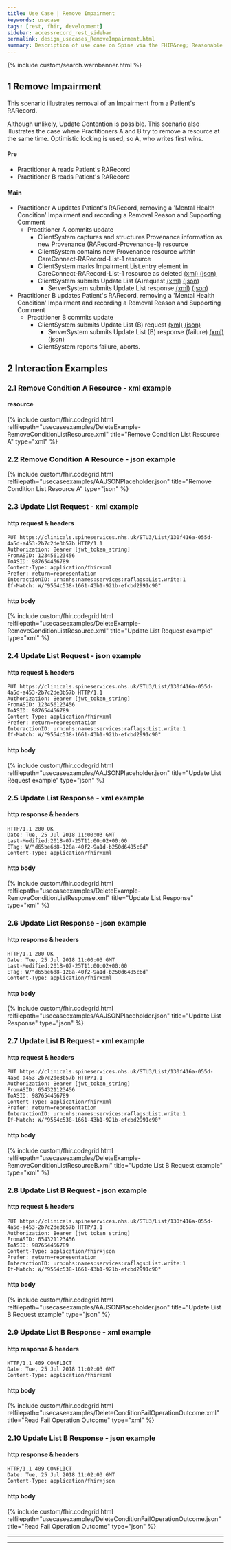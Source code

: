 ```yaml
---
title: Use Case | Remove Impairment
keywords: usecase
tags: [rest, fhir, development]
sidebar: accessrecord_rest_sidebar
permalink: design_usecases_RemoveImpairment.html
summary: Description of use case on Spine via the FHIR&reg; Reasonable Adjustments API
---
```

{% include custom/search.warnbanner.html %}

## 1 Remove Impairment ##

This scenario illustrates removal of an Impairment from a Patient's RARecord.  

Although unlikely, Update Contention is possible. This scenario also illustrates the case where Practitioners A and B try to remove a resource at the same time. Optimistic locking is used, so A, who writes first wins.

#### Pre ####
* Practitioner A reads Patient's RARecord
* Practitioner B reads Patient's RARecord

#### Main ####
* Practitioner A updates Patient's RARecord, removing a 'Mental Health Condition' Impairment and recording a Removal Reason and Supporting Comment
  * Practitioner A commits update
    * ClientSystem captures and structures Provenance information as new Provenance (RARecord-Provenance-1) resource
    * ClientSystem contains new Provenance resource within CareConnect-RARecord-List-1 resource
    * ClientSystem marks Impairment List.entry element in CareConnect-RARecord-List-1 resource as deleted [(xml)](design_usecases_RemoveImpairment.html#21-delete-condition-a-resource---xml-example) [(json)](design_usecases_RemoveImpairment.html#22-delete-condition-a-resource---json-example)
    * ClientSystem submits Update List (A)request [(xml)](design_usecases_RemoveImpairment.html#23-update-list-request---xml-example) [(json)](design_usecases_RemoveImpairment.html#24-update-list-request---json-example)
      * ServerSystem submits Update List response [(xml)](design_usecases_RemoveImpairment.html#25-update-list-response---xml-example) [(json)](design_usecases_RemoveImpairment.html#26-update-list-response---json-example)
* Practitioner B updates Patient's RARecord, removing a 'Mental Health Condition' Impairment and recording a Removal Reason and Supporting Comment
  * Practitioner B commits update
    * ClientSystem submits Update List (B) request [(xml)](design_usecases_RemoveImpairment.html#27-update-list-b-request---xml-example) [(json)](design_usecases_RemoveImpairment.html#28-update-list-b-request---json-example)
      * ServerSystem submits Update List (B) response (failure) [(xml)](design_usecases_RemoveImpairment.html#29-update-list-b-response---xml-example) [(json)](design_usecases_RemoveImpairment.html#210-update-list-b-response---json-example)
    * ClientSystem reports failure, aborts.

## 2 Interaction Examples ##

### 2.1 Remove Condition A Resource - xml example
#### resource ####
{% include custom/fhir.codegrid.html
relfilepath="usecaseexamples/DeleteExample-RemoveConditionListResource.xml"
title="Remove Condition List Resource A"
type="xml" %}

### 2.2 Remove Condition A Resource - json example
{% include custom/fhir.codegrid.html
relfilepath="usecaseexamples/AAJSONPlaceholder.json"
title="Remove Condition List Resource A"
type="json" %}

### 2.3 Update List Request - xml example
#### http request & headers ####
```
PUT https://clinicals.spineservices.nhs.uk/STU3/List/130f416a-055d-4a5d-a453-2b7c2de3b57b HTTP/1.1
Authorization: Bearer [jwt_token_string]
FromASID: 123456123456
ToASID: 987654456789
Content-Type: application/fhir+xml
Prefer: return=representation
InteractionID: urn:nhs:names:services:raflags:List.write:1
If-Match: W/"9554c538-1661-43b1-921b-efcbd2991c90"

```

#### http body ####
{% include custom/fhir.codegrid.html
relfilepath="usecaseexamples/DeleteExample-RemoveConditionListResource.xml"
title="Update List Request example"
type="xml" %}

### 2.4 Update List Request - json example
#### http request & headers ####
```
PUT https://clinicals.spineservices.nhs.uk/STU3/List/130f416a-055d-4a5d-a453-2b7c2de3b57b HTTP/1.1
Authorization: Bearer [jwt_token_string]
FromASID: 123456123456
ToASID: 987654456789
Content-Type: application/fhir+xml
Prefer: return=representation
InteractionID: urn:nhs:names:services:raflags:List.write:1
If-Match: W/"9554c538-1661-43b1-921b-efcbd2991c90"

```

#### http body ####
{% include custom/fhir.codegrid.html
relfilepath="usecaseexamples/AAJSONPlaceholder.json"
title="Update List Request example"
type="json" %}


### 2.5 Update List Response - xml example
#### http response & headers ####
```
HTTP/1.1 200 OK
Date: Tue, 25 Jul 2018 11:00:03 GMT
Last-Modified:2018-07-25T11:00:02+00:00
ETag: W/"d65be6d8-128a-40f2-9a1d-b250d6485c6d”
Content-Type: application/fhir+xml

```

#### http body ####
{% include custom/fhir.codegrid.html
relfilepath="usecaseexamples/DeleteExample-RemoveConditionListResponse.xml"
title="Update List Response"
type="xml" %}


### 2.6 Update List Response - json example
#### http response & headers ####
```
HTTP/1.1 200 OK
Date: Tue, 25 Jul 2018 11:00:03 GMT
Last-Modified:2018-07-25T11:00:02+00:00
ETag: W/"d65be6d8-128a-40f2-9a1d-b250d6485c6d”
Content-Type: application/fhir+xml

```

#### http body ####
{% include custom/fhir.codegrid.html
relfilepath="usecaseexamples/AAJSONPlaceholder.json"
title="Update List Response"
type="json" %}


### 2.7 Update List B Request - xml example
#### http request & headers ####
```
PUT https://clinicals.spineservices.nhs.uk/STU3/List/130f416a-055d-4a5d-a453-2b7c2de3b57b HTTP/1.1
Authorization: Bearer [jwt_token_string]
FromASID: 654321123456
ToASID: 987654456789
Content-Type: application/fhir+xml
Prefer: return=representation
InteractionID: urn:nhs:names:services:raflags:List.write:1
If-Match: W/"9554c538-1661-43b1-921b-efcbd2991c90"

```

#### http body ####
{% include custom/fhir.codegrid.html
relfilepath="usecaseexamples/DeleteExample-RemoveConditionListResourceB.xml"
title="Update List B Request example"
type="xml" %}


### 2.8 Update List B Request - json example
#### http request & headers ####
```
PUT https://clinicals.spineservices.nhs.uk/STU3/List/130f416a-055d-4a5d-a453-2b7c2de3b57b HTTP/1.1
Authorization: Bearer [jwt_token_string]
FromASID: 654321123456
ToASID: 987654456789
Content-Type: application/fhir+json
Prefer: return=representation
InteractionID: urn:nhs:names:services:raflags:List.write:1
If-Match: W/"9554c538-1661-43b1-921b-efcbd2991c90"

```

#### http body ####
{% include custom/fhir.codegrid.html
relfilepath="usecaseexamples/AAJSONPlaceholder.json"
title="Update List B Request example"
type="json" %}


### 2.9 Update List B Response - xml example
#### http response & headers ####
```
HTTP/1.1 409 CONFLICT
Date: Tue, 25 Jul 2018 11:02:03 GMT
Content-Type: application/fhir+xml

```

#### http body ####
{% include custom/fhir.codegrid.html
relfilepath="usecaseexamples/DeleteConditionFailOperationOutcome.xml"
title="Read Fail Operation Outcome"
type="xml" %}

### 2.10 Update List B Response - json example
#### http response & headers ####
```
HTTP/1.1 409 CONFLICT
Date: Tue, 25 Jul 2018 11:02:03 GMT
Content-Type: application/fhir+json

```

#### http body ####
{% include custom/fhir.codegrid.html
relfilepath="usecaseexamples/DeleteConditionFailOperationOutcome.json"
title="Read Fail Operation Outcome"
type="json" %}

---
---